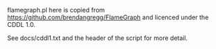 flamegraph.pl here is copied from https://github.com/brendangregg/FlameGraph and licenced under the CDDL 1.0.

See docs/cddl1.txt and the header of the script for more detail.